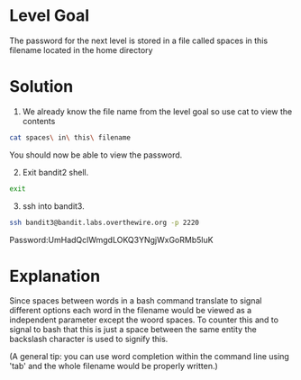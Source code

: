 # Level Goal
The password for the next level is stored in a file called spaces in this filename located in the home directory

# Solution
1. We already know the file name from the level goal so use cat to view the contents
```Bash
cat spaces\ in\ this\ filename
```
You should now be able to view the password.

2. Exit bandit2 shell.
```Bash
exit
```

3. ssh into bandit3.
```Bash
ssh bandit3@bandit.labs.overthewire.org -p 2220
```
Password:UmHadQclWmgdLOKQ3YNgjWxGoRMb5luK

# Explanation

Since spaces between words in a bash command translate to signal different options each word in the filename would be viewed as a independent parameter except the woord spaces. To counter this and to signal to bash that this is just a space between the same entity the backslash character is used to signify this. 

(A general tip: you can use word completion within the command line using 'tab' and the whole filename would be properly written.)

